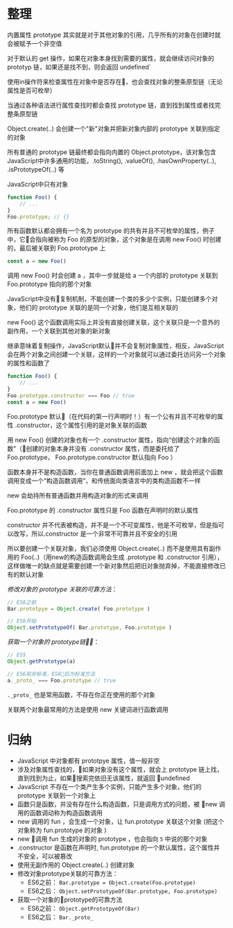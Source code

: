 # 整理

内置属性 prototype 其实就是对于其他对象的引用，几乎所有的对象在创建时就会被赋予一个非空值

对于默认的 get 操作，如果在对象本身找到需要的属性，就会继续访问对象的 prototyp 链，如果还是找不到，则会返回 undefined`

使用in操作符来检查属性在对象中是否存在，也会查找对象的整条原型链（无论属性是否可枚举）

当通过各种语法进行属性查找时都会查找 prototype 链，直到找到属性或者找完整条原型链

Object.create(..) 会创建一个"新"对象并把新对象内部的 prototype 关联到指定的对象

所有普通的 prototype 链最终都会指向内置的 Object.prototype，该对象包含JavaScript中许多通用的功能，.toString(), .valueOf(), .hasOwnProperty(..), .isPrototypeOf(..) 等

JavaScript中只有对象

```js
function Foo() {
	// ...
}
Foo.prototype; // {}
```

所有函数默认都会拥有一个名为 prototype 的共有并且不可枚举的属性，例子中，它会指向被称为 Foo 的原型的对象，这个对象是在调用 new Foo() 时创建的，最后被关联到 Foo.prototype 上

```js
const a = new Foo()
```

调用 new Foo() 时会创建 a ，其中一步就是给 a 一个内部的 prototype 关联到 Foo.prototype 指向的那个对象

JavaScript中没有复制机制，不能创建一个类的多少个实例，只能创建多个对象，他们的  	prototype 关联的是同一个对象，他们是互相关联的

new Foo() 这个函数调用实际上并没有直接创建关联，这个关联只是一个意外的副作用，一个关联到其他对象的新对象

继承意味着复制操作，JavaScript默认并不会复制对象属性，相反，JavaScript会在两个对象之间创建一个关联，这样的一个对象就可以通过委托访问另一个对象的属性和函数了

```js
function Foo() {
	// ...
}
Foo.prototype.constructor === Foo // true
const a = new Foo()
```
Foo.prototype 默认（在代码的第一行声明时！）有一个公有并且不可枚举的属性 .constructor，这个属性引用的是对象关联的函数

用 new Foo() 创建的对象也有一个 .constructor 属性，指向“创建这个对象的函数”（创建的对象本身并没有 .constructor 属性，而是委托给了 Foo.prototype， Foo.prototype.constructor 默认指向 Foo ）

函数本身并不是构造函数，当你在普通函数调用前面加上 new ，就会把这个函数调用变成一个“构造函数调用”，和传统面向类语言中的类构造函数不一样

new 会劫持所有普通函数并用构造对象的形式来调用

Foo.prototype 的 .constructor 属性只是 Foo 函数在声明时的默认属性

constructor 并不代表被构造，并不是一个不可变属性，他是不可枚举，但是指可以改写，所以.constructor 是一个非常不可靠并且不安全的引用

所以要创建一个关联对象，我们必须使用 Object.create(..) 而不是使用具有副作用的 Foo(..)（用new的构造函数调用会生成 .prototype 和 .constructor 引用），这样做唯一的缺点就是需要创建一个新对象然后把旧对象抛弃掉，不能直接修改已有的默认对象

_修改对象的 prototype 关联的可靠方法_：
```js
// ES6之前
Bar.prototpye = Object.create( Foo.prototype )

// ES6开始
Object.setPrototypeOf( Bar.prototype, Foo.prototype )
```

_获取一个对象的 prototype链_：
```js
// ES5 
Object.getPrototype(a)

// ES6前非标准，ES6后为标准方法
a._proto_ === Foo.prototype // true
```
`._proto_` 也是常用函数，不存在你正在使用的那个对象

关联两个对象最常用的方法是使用 new 关键词进行函数调用


# 归纳

- JavaScript 中对象都有 prototpye 属性，值一般非空
- 涉及对象属性查找的，如果对象没有这个属性，就会上 prototype 链上找，直到找到为止，如果搜索完依旧无该属性，就返回 undefined
- JavaScript 不存在一个类产生多个实例，只能产生多个对象，他们的 prototype 关联到一个对象上
- 函数只是函数，并没有存在什么构造函数，只是调用方式的问题，被 new 调用的函数调动称为构造函数调用
- new 调用的 fun ，会生成一个对象，让 fun.prototype 关联这个对象 (把这个对象称为 fun.prototype 的对象 )
- new 调用 fun 生成的对象的 prototype ，也会指向 `5` 中说的那个对象
- .constructor 是函数在声明时, fun.prototype 的一个默认属性，这个属性并不安全，可以被篡改
- 使用无副作用的 Object.create(..) 创建对象
- 修改对象prototype关联的可靠方法：
	- ES6之前：
		`Bar.prototype = Object.create(Foo.prototype)`
	- ES6之后：
		`Object.setPrototypeOf(Bar.prototype, Foo.prototype)`
- 获取一个对象的prototype的可靠方法
	- ES6之前：
		`Object.getPrototpyeOf(Bar)`
	-	ES6之后：
		`Bar._proto_`

